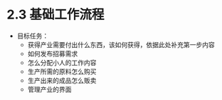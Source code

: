 # 2.3 基础工作流程

- 目标任务：
  - 获得产业需要付出什么东西，该如何获得，依据此处补充第一步内容
  - 如何发布招募需求
  - 怎么分配小人的工作内容
  - 生产所需的原料怎么购买
  - 生产出来的成品怎么贩卖
  - 管理产业的界面